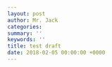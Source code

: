 ```yaml
---
layout: post
author: Mr. Jack
categories: 
summary: ''
keywords: ''
title: test draft
date: 2018-02-05 00:00:00 +0000
---
```


